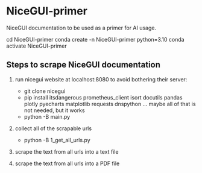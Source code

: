 # NiceGUI-primer
 NiceGUI documentation to be used as a primer for AI usage.

cd NiceGUI-primer
conda create -n NiceGUI-primer python=3.10
conda activate NiceGUI-primer

## Steps to scrape NiceGUI documentation

1. run nicegui website at localhost:8080 to avoid bothering their server:
	- git clone nicegui
	- pip install itsdangerous prometheus_client isort docutils pandas plotly pyecharts matplotlib requests dnspython
	  ... maybe all of that is not needed, but it works
	- python -B main.py

2. collect all of the scrapable urls 
	- python -B 1_get_all_urls.py

3. scrape the text from all urls into a text file

4. scrape the text from all urls into a PDF file